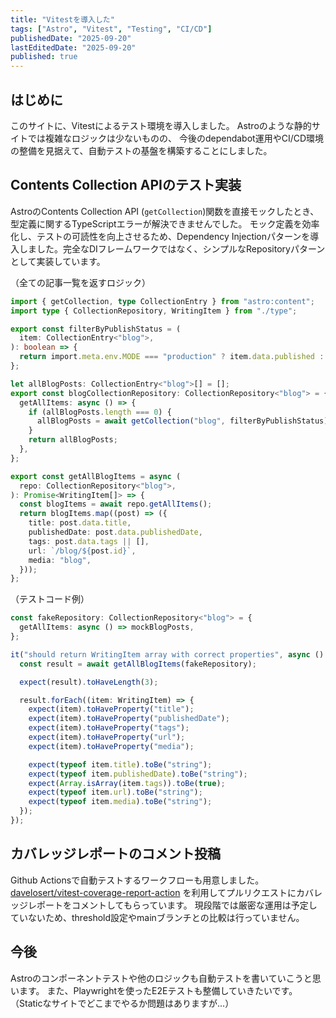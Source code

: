 ```yaml
---
title: "Vitestを導入した"
tags: ["Astro", "Vitest", "Testing", "CI/CD"]
publishedDate: "2025-09-20"
lastEditedDate: "2025-09-20"
published: true
---
```


## はじめに

このサイトに、Vitestによるテスト環境を導入しました。
Astroのような静的サイトでは複雑なロジックは少ないものの、
今後のdependabot運用やCI/CD環境の整備を見据えて、自動テストの基盤を構築することにしました。

## Contents Collection APIのテスト実装

AstroのContents Collection API (`getCollection`)関数を直接モックしたとき、型定義に関するTypeScriptエラーが解決できませんでした。
モック定義を効率化し、テストの可読性を向上させるため、Dependency Injectionパターンを導入しました。完全なDIフレームワークではなく、シンプルなRepositoryパターンとして実装しています。

（全ての記事一覧を返すロジック）

```ts
import { getCollection, type CollectionEntry } from "astro:content";
import type { CollectionRepository, WritingItem } from "./type";

export const filterByPublishStatus = (
  item: CollectionEntry<"blog">,
): boolean => {
  return import.meta.env.MODE === "production" ? item.data.published : true;
};

let allBlogPosts: CollectionEntry<"blog">[] = [];
export const blogCollectionRepository: CollectionRepository<"blog"> = {
  getAllItems: async () => {
    if (allBlogPosts.length === 0) {
      allBlogPosts = await getCollection("blog", filterByPublishStatus);
    }
    return allBlogPosts;
  },
};

export const getAllBlogItems = async (
  repo: CollectionRepository<"blog">,
): Promise<WritingItem[]> => {
  const blogItems = await repo.getAllItems();
  return blogItems.map((post) => ({
    title: post.data.title,
    publishedDate: post.data.publishedDate,
    tags: post.data.tags || [],
    url: `/blog/${post.id}`,
    media: "blog",
  }));
};
```

（テストコード例）

```ts
const fakeRepository: CollectionRepository<"blog"> = {
  getAllItems: async () => mockBlogPosts,
};

it("should return WritingItem array with correct properties", async () => {
  const result = await getAllBlogItems(fakeRepository);

  expect(result).toHaveLength(3);

  result.forEach((item: WritingItem) => {
    expect(item).toHaveProperty("title");
    expect(item).toHaveProperty("publishedDate");
    expect(item).toHaveProperty("tags");
    expect(item).toHaveProperty("url");
    expect(item).toHaveProperty("media");

    expect(typeof item.title).toBe("string");
    expect(typeof item.publishedDate).toBe("string");
    expect(Array.isArray(item.tags)).toBe(true);
    expect(typeof item.url).toBe("string");
    expect(typeof item.media).toBe("string");
  });
});
```

## カバレッジレポートのコメント投稿

Github Actionsで自動テストするワークフローも用意しました。
[davelosert/vitest-coverage-report-action](https://github.com/davelosert/vitest-coverage-report-action) を利用してプルリクエストにカバレッジレポートをコメントしてもらっています。
現段階では厳密な運用は予定していないため、threshold設定やmainブランチとの比較は行っていません。

## 今後

Astroのコンポーネントテストや他のロジックも自動テストを書いていこうと思います。
また、Playwrightを使ったE2Eテストも整備していきたいです。
（Staticなサイトでどこまでやるか問題はありますが...）
